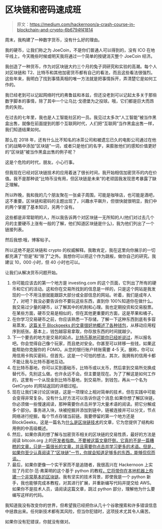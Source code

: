 # 区块链和密码速成班

> 原文：<https://medium.com/hackernoon/a-crash-course-in-blockchain-and-crypto-6b6794f41814>

周末，我构建了一种数字货币，没有什么好的理由。

我的硬币，让我们称之为 JoeCoin，不是你们普通人可以得到的，没有 ICO 在地平线上，今天晚些时候或明天我将通过一个简单的按键消灭整个 JoeCoin 经济。

我创造了一种货币，作为对区块链大约三个月的兔子洞研究和实验的高潮。每个人对区块链和 T2、比特币和其他加密货币都有自己的看法，而且这些看法很强烈。这些年来，我明白了找到事情真相的唯一方法就是把事情拆开，弄清楚它是如何工作的。

我已经老到可以记起网络时代的弗鲁兹和本兹，但还没老到可以记起太多关于那些数字脚本的事情，除了其中一个让乌比·戈德堡为之投球。哦，它们都是巨大而昂贵的失败。

在过去的七年里，我也是人工智能社区的一员。我见过太多次“人工智能”被当作黑盒出售，就像在前面提到的那个互联网时代，人们把“互联网”当作黑盒出售一样，我们知道结果如何。

那么在 2018 年，还有什么比不知名的冰茶公司和被遗忘已久的电影公司通过在他们的战略中添加“区块链”一词，或者只是他们的名字，来膨胀他们的感知价值更好的“区块链”被当作黑盒出售的例子呢？

这是个危险的时代，朋友。小心行事。

但我现在已经对区块链技术的应用着迷了很长时间，我开始相信加密货币的内在价值。我不是那种说“比特币没有用，但区块链是未来”的老顽固我发现思考暴露了缺乏理解。

所以昨晚，我和我的几个朋友聚在一张桌子周围，可能是咖啡店，也可能是酒吧，这不重要。区块链和密码的主题出现了，兴趣水平飙升，但很快就很明显，我们中的两个掌握了基本知识，另两个没有。

这些都是非常聪明的人，所以我告诉两个对区块链一无所知的人(他们对过去几个月的主要硬币上涨有一般的了解，他们知道区块链是什么)，我为他们列出了一个链接列表。

然后我想:哦，博客帖子。

所以这绝不是区块链和 crypto 的权威解释。我敢肯定，我在这里向你展示的一切都充满了“但是”和“除了”之外。我想你可以把这个作为跳板，做你自己的研究。我建议 10，000 小时，但 40 小时也可以。

让我们从解决货币问题开始。

1.  你可能应该去的第一个地方是 investing.com 的这个页面，它列出了所有的硬币和它们的活动。这和你在交易所找到的信息是一样的，只是这个网站是我发现的一个不用注册就能跟踪大部分或全部信息的网站。听着，我们是成年人了，对吧？我没必要告诉你不要玩这些东西，直到你 100%知道你在做什么。我交易过少量的硬币，以了解其中的机制和心理。我也定期投资和交易股票。在某些方面，硬币交易是相似的，但在其他更重要的方面，这是苹果和橘子。
2.  在你学习交易硬币之前，你应该熟悉一下存储，了解一下这种东西到底有多容易蒸发。[这篇关于 Blockgeeks 的文章很好地概述了各种钱包](https://blockgeeks.com/guides/paper-wallet-guide/)，从移动应用程序到纸张。基本上，钱包越容易拿取，你存放东西的时间就越少。
3.  下一个要去的地方是交易的起点。[比特币基地可能你已经听说过](https://www.coinbase.com/join/5a5798c1bafd0b02a41c1258)，所以报名吧。你会觉得自己像个玩家，而且绝对安全。你甚至可以转移一些钱，如果这能帮助你克服你的 FOMO。从您的银行账户转账需要 4-5 天。据称，你可以用信用卡购买密码，但首先，这是一个可怕的想法，其次，我拥有的信用卡都不能让我与比特币基地互动。
4.  在比特币基地，你可以买到基础币，比特币或以太币，然后拿到交易所兑换成替代币。先别这么做。也许永远不会。但主要是现在。为了了解这是如何工作的，这里有一个从现金到比特币基地，到交易所，到钱包，再从一个名为 GetCrypto 的网站返回的详细过程。
5.  现在让我们来讨论区块链，这是一项理论上相对简单的技术，但在实践中可能会变得非常复杂。没有什么好方法可以告诉你这个消息:如果你想了解区块链，你必须做一些慢速阅读，那种需要你点击并学习大量术语的阅读。把它分解成多个部分。事务进入块，块被挖掘并添加到链中，链被连接并可以分叉，节点网络进行挖掘，每个节点存储当前链。我要停留的第一个地方还是 BlockGeeks，这是一篇名为[什么是区块链技术](https://blockgeeks.com/guides/what-is-blockchain-technology/)的文章，它为您提供了结构和用例的中高级概述。
6.  然后，如果你真的想了解与加密货币相关的区块链的交易性质，最好的方法是阅读 bitcoin.org 上的[开发者指南。不要被这篇文章吓倒，它真的不是一篇糟糕的文章，只是一篇很长的文章，并且需要你点击并学习更多的术语。但是，如果你至少认真阅读了“区块链”一节，你就会知道足够多的东西，能够侃侃而谈。](https://bitcoin.org/en/developer-guide#block-chain)
7.  最后，如果你更像一个实干家而不是追随者，我很高兴在 Hackernoon 上实现了丹尼尔·范·弗莱明的这个基于 python 的教程[，它将带你在本地机器上构建一个非常基本的区块链](https://hackernoon.com/learn-blockchains-by-building-one-117428612f46)。我有坚实的技术背景，即使我是一个 python 新手，我也能够完成本教程，对其进行扩展，并重新编写代码并提交给 AWS。如果你不是技术人员，请阅读这篇文章，跳过 python 部分，理解他为什么要编写这样的代码。

我知道我没有改变你的世界，但希望我已经把你从几十个谷歌搜索和许多错误信息中拯救出来。任何新技术都有其风险，但当你犯错时，这项技术尤其令人痛苦。

如果你没有犯错误，你就没有做对。